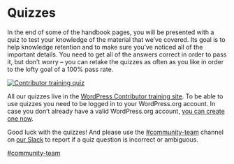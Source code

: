 # Quizzes

In the end of some of the handbook pages, you will be presented with a quiz to test your knowledge of the material that we’ve covered. Its goal is to help knowledge retention and to make sure you’ve noticed all of the important details. You need to get all of the answers correct in order to pass it, but don’t worry – you can retake the quizzes as often as you like in order to the lofty goal of a 100% pass rate.

[![Contributor training quiz](https://make.wordpress.org/community/files/2021/05/contributor-training-quizzes-698x1024.png)](https://make.wordpress.org/community/files/2021/05/contributor-training-quizzes.png)

All our quizzes live in the [WordPress Contributor training site](https://wordpress.org/contributor-training/). To be able to use quizzes you need to be logged in to your WordPress.org account. In case you don’t already have a valid WordPress.org account, [you can create one now](https://login.wordpress.org/register). 

Good luck with the quizzes! And please use the [#community-team](https://wordpress.slack.com/archives/C037W5S7X) channel on [our Slack](https://chat.wordpress.org) to report if a quiz question is incorrect or ambiguous.

[#community-team](https://make.wordpress.org/community/tag/community-team/)

<!--
*   [To-do](# "To-do")
-->
